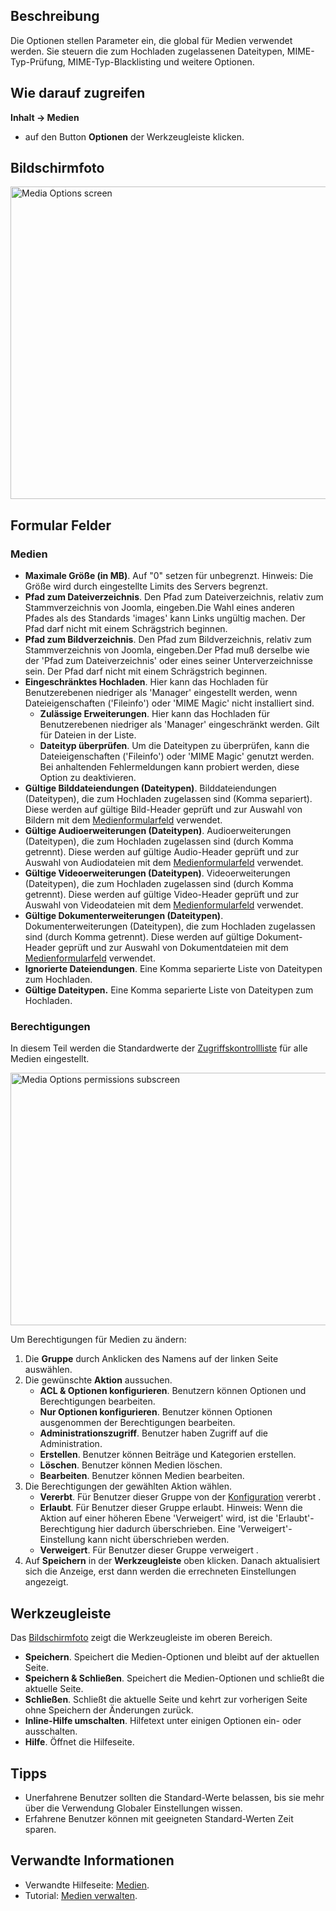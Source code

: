 <!-- Filename: Help4.x:Media:_Options / Display title: Medien: Optionen -->

## Beschreibung

Die Optionen stellen Parameter ein, die global für Medien verwendet
werden. Sie steuern die zum Hochladen zugelassenen Dateitypen,
MIME-Typ-Prüfung, MIME-Typ-Blacklisting und weitere Optionen.

## Wie darauf zugreifen

**Inhalt → Medien**

- auf den Button **Optionen** der Werkzeugleiste klicken.

## Bildschirmfoto

<img
src="https://docs.joomla.org/images/thumb/3/35/Help-4x-Media-Options-screen-de.png/800px-Help-4x-Media-Options-screen-de.png"
decoding="async"
srcset="https://docs.joomla.org/images/thumb/3/35/Help-4x-Media-Options-screen-de.png/1200px-Help-4x-Media-Options-screen-de.png 1.5x, https://docs.joomla.org/images/thumb/3/35/Help-4x-Media-Options-screen-de.png/1600px-Help-4x-Media-Options-screen-de.png 2x"
data-file-width="2720" data-file-height="1700" width="800" height="500"
alt="Media Options screen" />

## Formular Felder

### Medien

- **Maximale Größe (in MB)**. Auf "0" setzen für unbegrenzt. Hinweis:
  Die Größe wird durch eingestellte Limits des Servers begrenzt.
- **Pfad zum Dateiverzeichnis**. Den Pfad zum Dateiverzeichnis, relativ
  zum Stammverzeichnis von Joomla, eingeben.Die Wahl eines anderen
  Pfades als des Standards 'images' kann Links ungültig machen. Der Pfad
  darf nicht mit einem Schrägstrich beginnen.
- **Pfad zum Bildverzeichnis**. Den Pfad zum Bildverzeichnis, relativ
  zum Stammverzeichnis von Joomla, eingeben.Der Pfad muß derselbe wie
  der 'Pfad zum Dateiverzeichnis' oder eines seiner Unterverzeichnisse
  sein. Der Pfad darf nicht mit einem Schrägstrich beginnen.
- **Eingeschränktes Hochladen**. Hier kann das Hochladen für
  Benutzerebenen niedriger als 'Manager' eingestellt werden, wenn
  Dateieigenschaften ('Fileinfo') oder 'MIME Magic' nicht installiert
  sind.
  - **Zulässige Erweiterungen**. Hier kann das Hochladen für
    Benutzerebenen niedriger als 'Manager' eingeschränkt werden. Gilt
    für Dateien in der Liste.
  - **Dateityp überprüfen**. Um die Dateitypen zu überprüfen, kann die
    Dateieigenschaften ('Fileinfo') oder 'MIME Magic' genutzt werden.
    Bei anhaltenden Fehlermeldungen kann probiert werden, diese Option
    zu deaktivieren.
- **Gültige Bilddateiendungen (Dateitypen)**. Bilddateiendungen
  (Dateitypen), die zum Hochladen zugelassen sind (Komma separiert).
  Diese werden auf gültige Bild-Header geprüft und zur Auswahl von
  Bildern mit dem
  [Medienformularfeld](https://docs.joomla.org/Media_form_field_type "Special:MyLanguage/Media form field type")
  verwendet.
- **Gültige Audioerweiterungen (Dateitypen)**. Audioerweiterungen
  (Dateitypen), die zum Hochladen zugelassen sind (durch Komma
  getrennt). Diese werden auf gültige Audio-Header geprüft und zur
  Auswahl von Audiodateien mit dem
  [Medienformularfeld](https://docs.joomla.org/Media_form_field_type "Special:MyLanguage/Media form field type")
  verwendet.
- **Gültige Videoerweiterungen (Dateitypen)**. Videoerweiterungen
  (Dateitypen), die zum Hochladen zugelassen sind (durch Komma
  getrennt). Diese werden auf gültige Video-Header geprüft und zur
  Auswahl von Videodateien mit dem
  [Medienformularfeld](https://docs.joomla.org/Media_form_field_type "Special:MyLanguage/Media form field type")
  verwendet.
- **Gültige Dokumenterweiterungen (Dateitypen)**. Dokumenterweiterungen
  (Dateitypen), die zum Hochladen zugelassen sind (durch Komma
  getrennt). Diese werden auf gültige Dokument-Header geprüft und zur
  Auswahl von Dokumentdateien mit dem
  [Medienformularfeld](https://docs.joomla.org/Media_form_field_type "Special:MyLanguage/Media form field type")
  verwendet.
- **Ignorierte Dateiendungen**. Eine Komma separierte Liste von
  Dateitypen zum Hochladen.
- **Gültige Dateitypen.** Eine Komma separierte Liste von Dateitypen zum
  Hochladen.

### Berechtigungen

In diesem Teil werden die Standardwerte der
[Zugriffskontrollliste](https://docs.joomla.org/Access_Control_List/de "Access Control List/de")
für alle Medien eingestellt.

<img
src="https://docs.joomla.org/images/thumb/9/9d/Help-4x-Media-Options-permissions-subscreen-de.png/600px-Help-4x-Media-Options-permissions-subscreen-de.png"
decoding="async"
srcset="https://docs.joomla.org/images/thumb/9/9d/Help-4x-Media-Options-permissions-subscreen-de.png/900px-Help-4x-Media-Options-permissions-subscreen-de.png 1.5x, https://docs.joomla.org/images/thumb/9/9d/Help-4x-Media-Options-permissions-subscreen-de.png/1200px-Help-4x-Media-Options-permissions-subscreen-de.png 2x"
data-file-width="2002" data-file-height="1349" width="600" height="404"
alt="Media Options permissions subscreen" />

Um Berechtigungen für Medien zu ändern:

1.  Die **Gruppe** durch Anklicken des Namens auf der linken Seite
    auswählen.
2.  Die gewünschte **Aktion** aussuchen.
    - **ACL & Optionen konfigurieren**. Benutzern können Optionen und
      Berechtigungen bearbeiten.
    - **Nur Optionen konfigurieren**. Benutzer können Optionen
      ausgenommen der Berechtigungen bearbeiten.
    - **Administrationszugriff**. Benutzer haben Zugriff auf die
      Administration.
    - **Erstellen**. Benutzer können Beiträge und Kategorien erstellen.
    - **Löschen**. Benutzer können Medien löschen.
    - **Bearbeiten**. Benutzer können Medien bearbeiten.
3.  Die Berechtigungen der gewählten Aktion wählen.
    - **Vererbt**. Für Benutzer dieser Gruppe von der
      [Konfiguration](https://docs.joomla.org/Help4.x:Site_Global_Configuration/de#permissions "Help4.x:Site Global Configuration/de")
      vererbt .
    - **Erlaubt**. Für Benutzer dieser Gruppe erlaubt. Hinweis: Wenn die
      Aktion auf einer höheren Ebene 'Verweigert' wird, ist die
      'Erlaubt'-Berechtigung hier dadurch überschrieben. Eine
      'Verweigert'-Einstellung kann nicht überschrieben werden.
    - **Verweigert**. Für Benutzer dieser Gruppe verweigert .
4.  Auf **Speichern** in der **Werkzeugleiste** oben klicken. Danach
    aktualisiert sich die Anzeige, erst dann werden die errechneten
    Einstellungen angezeigt.

## Werkzeugleiste

Das [Bildschirmfoto](#screenshot) zeigt die Werkzeugleiste im oberen
Bereich.

- **Speichern**. Speichert die Medien-Optionen und bleibt auf der
  aktuellen Seite.
- **Speichern & Schließen**. Speichert die Medien-Optionen und schließt
  die aktuelle Seite.
- **Schließen**. Schließt die aktuelle Seite und kehrt zur vorherigen
  Seite ohne Speichern der Änderungen zurück.
- **Inline-Hilfe umschalten**. Hilfetext unter einigen Optionen ein-
  oder ausschalten.
- **Hilfe**. Öffnet die Hilfeseite.

## Tipps

- Unerfahrene Benutzer sollten die Standard-Werte belassen, bis sie mehr
  über die Verwendung Globaler Einstellungen wissen.
- Erfahrene Benutzer können mit geeigneten Standard-Werten Zeit sparen.

## Verwandte Informationen

- Verwandte Hilfeseite:
  [Medien](https://docs.joomla.org/Help4.x:Media/de "Help4.x:Media/de").
- Tutorial: [Medien
  verwalten](https://docs.joomla.org/J4.x:Managing_Media/de "J4.x:Managing Media/de").
